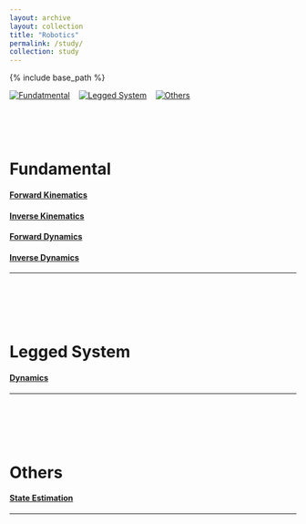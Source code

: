 ```yaml
---
layout: archive
layout: collection
title: "Robotics"
permalink: /study/
collection: study
---
```


{% include base_path %}


[![Fundatmental](https://img.shields.io/badge/Fundamental-EBEBEB?style=flat-square)](#fundamental)&nbsp;&nbsp;&nbsp;&nbsp;[![Legged System](https://img.shields.io/badge/Lagged_System-EBEBEB?style=flat-square)](#legged-system)&nbsp;&nbsp;&nbsp;&nbsp;[![Others](https://img.shields.io/badge/Others-EBEBEB?style=flat-square)](#others)

<br/>
<br/>
<br/>

# Fundamental
#### [Forward Kinematics](./coming_soon.md)   
#### [Inverse Kinematics](./coming_soon.md)   
#### [Forward Dynamics](./coming_soon.md)   
#### [Inverse Dynamics](./coming_soon.md)
---   

<br/>
<br/>
<br/>
<br/>

# Legged System
#### [Dynamics](./coming_soon.md)   
---
<br/>
<br/>
<br/>
<br/>

# Others
#### [State Estimation](./coming_soon.md)   
---
